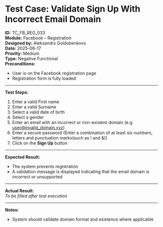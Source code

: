 # Test Case: Validate Sign Up With Incorrect Email Domain

**ID:** TC_FB_REG_033  
**Module:** Facebook – Registration  
**Designed by:** Aleksandrs Goldobenkovs  
**Date:** 2025-06-17  
**Priority:** Medium    
**Type:** Negative Functional  
**Preconditions:**  
- User is on the Facebook registration page  
- Registration form is fully loaded

---

**Test Steps:**

1. Enter a valid First name
2. Enter a valid Surname
3. Select a valid date of birth
4. Select a gender  
5. Enter an email with an incorrect or non-existent domain (e.g. user@invalid_domain.xyz)
6. Enter a secure password (Enter a combination of at least six numbers, letters and punctuation marks(such as ! and &))  
7. Click on the **Sign Up** button

---

**Expected Result:**  
- The system prevents registration
- 	A validation message is displayed indicating that the email domain is incorrect or unsupported

---

**Actual Result:**  
_To be filled after test execution_

---

**Notes:**    
- System should validate domain format and existence where applicable
